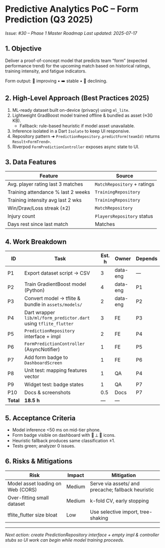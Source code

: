# Predictive Analytics PoC – Form Prediction (Q3 2025)

_Issue: #30 – Phase 1 Master Roadmap_
_Last updated: 2025-07-17_

## 1. Objective
Deliver a proof-of-concept model that predicts team “form” (expected performance trend) for the upcoming match based on historical ratings, training intensity, and fatigue indicators.

Form output: 🔼 improving • ➡️ stable • 🔽 declining.

## 2. High-Level Approach (Best Practices 2025)
1. ML-ready dataset built on-device (privacy) using `ml_lite`.
2. Lightweight GradBoost model trained offline & bundled as asset (≈30 KB).  
   * Fallback: rule-based heuristic if model asset unavailable.
3. Inference isolated in a Dart `Isolate` to keep UI responsive.
4. Repository pattern ➜ `PredictionRepository.predictForm(teamId)` returns `Result<FormTrend>`.
5. Riverpod `FormPredictionController` exposes async state to UI.

## 3. Data Features
| Feature | Source |
|---------|--------|
| Avg. player rating last 3 matches | `MatchRepository` + ratings |
| Training attendance % last 2 weeks | `TrainingRepository` |
| Training intensity avg last 2 wks | `TrainingRepository` |
| Win/Draw/Loss streak (±2) | `MatchRepository` |
| Injury count | `PlayersRepository` status |
| Days rest since last match | Matches |

## 4. Work Breakdown
| ID | Task | Est. h | Owner | Depends |
|----|------|--------|-------|---------|
| P1 | Export dataset script → CSV | 3 | data-eng | — |
| P2 | Train GradientBoost model (Python) | 4 | data-eng | P1 |
| P3 | Convert model → tflite & bundle in `assets/models/` | 2 | data-eng | P2 |
| P4 | Dart wrapper `lib/ml/form_predictor.dart` using `tflite_flutter` | 3 | FE | P3 |
| P5 | `PredictionRepository` interface + impl | 2 | FE | P4 |
| P6 | `FormPredictionController` (AsyncNotifier) | 1 | FE | P5 |
| P7 | Add form badge to `DashboardScreen` | 1 | FE | P6 |
| P8 | Unit test: mapping features vector | 1 | QA | P4 |
| P9 | Widget test: badge states | 1 | QA | P7 |
| P10 | Docs & screenshots | 0.5 | Docs | P7 |
| **Total** | **18.5 h** | — | — |

## 5. Acceptance Criteria
* Model inference <50 ms on mid-tier phone.
* Form badge visible on dashboard with 🔼 ⟂ 🔽 icons.
* Heuristic fallback produces same classification ±1.
* Tests green; analyzer 0 issues.

## 6. Risks & Mitigations
| Risk | Impact | Mitigation |
|------|--------|------------|
| Model asset loading on Web (CORS) | Medium | Serve via assets/ and precache; fallback heuristic |
| Over-fitting small dataset | Medium | k-fold CV, early stopping |
| tflite_flutter size bloat | Low | Use selective import, tree-shaking |

---
_Next action: create PredictionRepository interface + empty impl & controller stubs so UI work can begin while model training proceeds._
